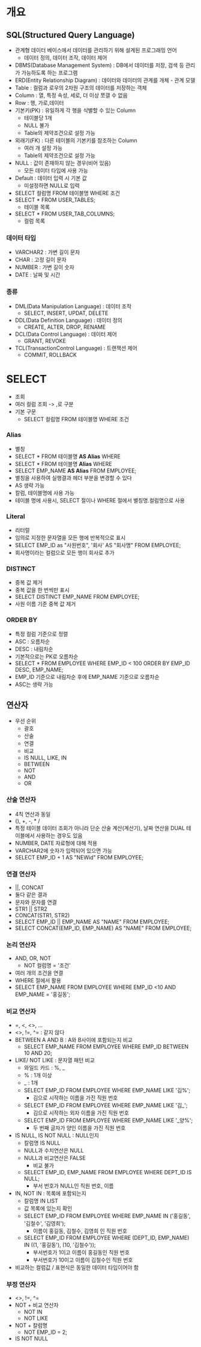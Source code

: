# 개요

## SQL(Structured Query Language)

* 관계형 데이터 베이스에서 데이터를 관리하기 위해 설계된 프로그래밍 언어
  * 데이터 정의, 데이터 조작, 데이터 제어
* DBMS(Database Management System) : DB에서 데이터를 저장, 검색 등 관리가 가능하도록 하는 프로그램
* ERD(Entity Relationship Diagram) : 데이터와 데이터의 관계를 개체 - 관계 모델 
* Table : 컬럼과 로우의 2차원 구조의 데이터를 저장하는 객체
* Column : 열, 특정 속성, 세로, 더 이상 쪼갤 수 없음
* Row : 행, 가로,데이터
* 기본키(PK) : 유일하게 각 행을 식별할 수 있는 Column
  * 테이블당 1개
  * NULL  불가
  * Table의 제약조건으로 설정 가능
* 외래기(FK) : 다른 테이블의 기본키를 참조하는 Column
  * 여러 개 설정 가능
  * Table의 제약조건으로 설정 가능
* NULL : 값이 존재하지 않는 경우(비어 있음)
  * 모든 데이터 타입에 사용 가능
* Default : 데이터 입력 시 기본 값
  * 미설정하면 NULL로 입력
* SELECT 컬럼명 FROM  테이블명 WHERE 조건 
* SELECT * FROM USER_TABLES;
  * 테이블 목록
* SELECT * FROM USER_TAB_COLUMNS;
  * 컬럼 목록

### 데이터 타입

* VARCHAR2 : 가변 길이 문자
* CHAR : 고정 길이 문자
* NUMBER : 가변 길이 숫자
* DATE : 날짜 및 시간

### 종류

* DML(Data Manipulation Language) : 데이터 조작
  * SELECT, INSERT, UPDAT, DELETE
* DDL(Data Definition Language) : 데이터 정의
  * CREATE, ALTER, DROP, RENAME
* DCL(Data Control Language) : 데이터 제어
  * GRANT, REVOKE
* TCL(TransactionControl Language) : 트랜잭션 제어
  * COMMIT, ROLLBACK



# SELECT

* 조회
* 여러 컬럼 조회 -> ,로 구분
* 기본 구문
  * SELECT 컬럼명 FROM  테이블명 WHERE 조건

### Alias

* 별칭
* SELECT * FROM 테이블명 **AS Alias** WHERE
* SELECT * FROM 테이블명 **Alias** WHERE
* SELECT EMP_NAME **AS Alias** FROM EMPLOYEE;
* 별칭을 사용하여 실행결과 헤더 부분을 변경할 수 있다
* AS 생략 가능
* 칼럼, 테이블명에 사용 가능
* 테이블 명에 사용시, SELECT 절이나 WHERE 절에서 별칭명.컬럼명으로 사용



### Literal

* 리터럴
* 임의로 지정한 문자열을 모든 행에 반복적으로 표시
* SELECT EMP_ID as "사원번호", '회사' AS "회사명" FROM EMPLOYEE;
* 회사명이라는 컬럼으로 모든 행이 회사로 추가

### DISTINCT

* 중복 값 제거
* 중복 값을 한 번씩만 표시
* SELECT DISTINCT EMP_NAME FROM EMPLOYEE;
* 사원 이름 기준 중복 값 제거

### ORDER BY

* 특정 컬럼 기준으로 정렬
* ASC : 오름차순
* DESC : 내림차순
* 기본적으로는 PK로 오름차순
* SELECT * FROM EMPLOYEE WHERE EMP_ID < 100 ORDER BY EMP_ID DESC, EMP_NAME;
* EMP_ID 기준으로 내림차순 후에 EMP_NAME 기준으로 오름차순
* ASC는 생략 가능



## 연산자

* 우선 순위
  * 괄호
  * 산술
  * 연결
  * 비교
  * IS NULL, LIKE, IN
  * BETWEEN
  * NOT
  * AND
  * OR

### 산술 연산자

* 4칙 연산과 동일
* (), +, -, * /
* 특정 테이블 데이터 조회가 아니라 단순 산술 계산(계산기), 날짜 연산을 DUAL 테이블에서 사용하는 경우도 있음
* NUMBER, DATE 자료형에 대해 적용
* VARCHAR2에 숫자가 입력되어 있으면 가능
* SELECT EMP_ID + 1 AS "NEWid" FROM EMPLOYEE;

### 연결 연산자

* ||, CONCAT
* 둘다 같은 결과
* 문자와 문자를 연결
* STR1 || STR2
* CONCAT(STR1, STR2)
* SELECT EMP_ID || EMP_NAME AS "NAME" FROM EMPLOYEE;
* SELECT CONCAT(EMP_ID, EMP_NAME) AS "NAME" FROM EMPLOYEE;

### 논리 연산자

* AND, OR, NOT
  * NOT 컬럼명 = '조건'
* 여러 개의 조건을 연결
* WHERE 절에서 활용
* SELECT EMP_NAME FROM EMPLOYEE WHERE EMP_ID <10 AND EMP_NAME = '홍길동';

### 비교 연산자

* =, <, <>, ...
* <>, !=, ^= : 같지 않다
* BETWEEN A AND B : A와 B사이에 포함되는지 비교
  * SELECT EMP_NAME FROM EMPLOYEE WHERE EMP_ID BETWEEN 10 AND 20;
* LIKE/ NOT LIKE : 문자열 패턴 비교
  * 와일드 카드 : %, _
  * % : 1개 이상
  * _ : 1개
  * SELECT EMP_ID FROM EMPLOYEE WHERE EMP_NAME LIKE '김%';
    * 김으로 시작하는 이름을 가진 직원 번호
  * SELECT EMP_ID FROM EMPLOYEE WHERE EMP_NAME LIKE '김_';
    * 김으로 시작하는 외자 이름을 가진 직원 번호
  * SELECT EMP_ID FROM EMPLOYEE WHERE EMP_NAME LIKE '_양%';
    * 두 번째 글자가 양인 이름을 가진 직원 번호
* IS NULL, IS NOT NULL : NULL인지
  * 칼럼명 IS NULL
  * NULL과 수치연산은 NULL
  * NULL과 비교연산은 FALSE
    * 비교 불가
  * SELECT EMP_ID, EMP_NAME FROM EMPLOYEE WHERE DEPT_ID IS NULL;
    * 부서 번호가 NULL인 직원 번호, 이름
* IN, NOT IN : 목록에 포함되는지
  * 칼럼명 IN LIST
  * 값 목록에 있는지 확인
  * SELECT EMP_ID FROM EMPLOYEE WHERE EMP_NAME IN ('홍길동', '김철수', '김영희');
    * 이름이 홍길동, 김철수, 김영희 인 직원 번호
  * SELECT EMP_ID FROM EMPLOYEE WHERE (DEPT_ID, EMP_NAME) IN ((1, '홍길동'), (10, '김철수'));
    * 부서번호가 1이고 이름이 홍길동인 직원 번호
    * 부서번호가 10이고 이름이 김철수인 직원 번호
* 비교하는 컬럼값 / 표현식은 동일한 데이터 타입이어야 함

### 부정 연산자

* <>, !=, ^=
* NOT + 비교 연산자
  * NOT IN
  * NOT LIKE
* NOT + 칼럼명
  * NOT EMP_ID = 2;
* IS NOT NULL

